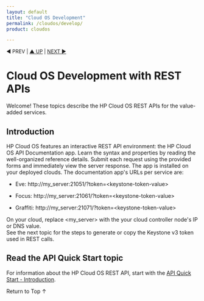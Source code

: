 ```yaml
---
layout: default
title: "Cloud OS Development"
permalink: /cloudos/develop/
product: cloudos

---
```


<a name="_top"> </a>

<script>

function PageRefresh {
onLoad="window.refresh"
}

PageRefresh();

</script>


<p style="font-size: small;"> &#9664; PREV | <a href="/cloudos/">&#9650; UP</a> | <a href="/cloudos/develop/quickstart-intro">NEXT &#9654;</a> </p>

# Cloud OS Development with REST APIs

Welcome! These topics describe the HP Cloud OS REST APIs for the value-added services. 

## Introduction

HP Cloud OS features an interactive REST API environment: the HP Cloud OS API Documentation app. Learn the syntax and 
properties by reading the well-organized reference details. Submit each request using the provided forms and immediately 
view the server response. The app is installed on your deployed clouds. The documentation app's URLs per service are:

* Eve: http://my_server:21051/?token=&lt;keystone-token-value>

* Focus: http://my_server:21061/?token=&lt;keystone-token-value>

* Graffiti: http://my_server:21071/?token=&lt;keystone-token-value>

On your cloud, replace &lt;my_server> with the your cloud controller node's IP or DNS value.  
See the next topic for the steps to generate or copy the Keystone v3 token used in REST calls.


## Read the API Quick Start topic

For information about the HP Cloud OS REST API, start with the [API Quick Start - Introduction](/cloudos/develop/quickstart-intro/).

<!-- Add this topic later:
## Read the Value-Added Services topic
Read the [Value-Added Services](/cloudos/api/services/) topic to learn more about Eve, Focus, and Graffiti from HP Cloud OS.
--> 

<a href="#_top" style="padding:14px 0px 14px 0px; text-decoration: none;"> Return to Top &#8593; </a>


